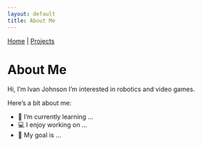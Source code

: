 ```yaml
---
layout: default
title: About Me
---
```



[Home](index.md) | [Projects](projects.md)

# About Me  

Hi, I’m Ivan Johnson 
I’m interested in robotics and video games.  

Here’s a bit about me:  

- 🌱 I’m currently learning …
- 💻 I enjoy working on …
- 🚀 My goal is …
